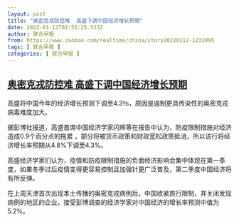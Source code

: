 ```yaml
---
layout: post
title: "奥密克戎防控难  高盛下调中国经济增长预期"
date: 2022-01-12T02:55:25.533Z
author: 联合早报
from: https://www.zaobao.com/realtime/china/story20220112-1232095
tags: [ 联合早报 ]
categories: [ 联合早报 ]
---
```

<!--1641973980000-->
[奥密克戎防控难  高盛下调中国经济增长预期](https://www.zaobao.com/realtime/china/story20220112-1232095)
------

<div>
<p>高盛将中国今年的经济增长预测下调至4.3％，原因是遏制更具传染性的奥密克戎病毒难度加大。</p><p>据彭博社报道，高盛首席中国经济学家闪辉等在报告中认为，防疫限制措施对经济造成0.9个百分点的拖累 ，部分将被货币政策和财政宽松政策抵消，所以该行将经济增长率预期从4.8%下调至4.3%。</p><p>高盛经济学家们认为，疫情和防疫限制措施的负面经济影响会集中体现在第一季度，如果冬季过后疫情变得更容易控制且加强针更广泛普及，第二季度中国经济将有所反弹。</p><section id="imu"><div id="dfp-ad-imu1">        </div></section><p>在上周天津首次出现本土传播的奥密克戎病例后，中国收紧旅行限制，并关闭发现病例的地区的企业。接受彭博调查的经济学家对中国经济的增长率预测中值为5.2%。</p>      <div class="cx_paywall_placeholder" id="sph_cdp_40"></div>
</div>
